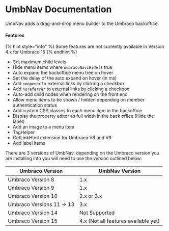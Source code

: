 # UmbNav Documentation

UmbNav adds a drag-and-drop menu builder to the Umbraco backoffice.

#### Features

{% hint style="info" %}
Some features are not currently available in Version 4.x for Umbraco 15
{% endhint %}

* Set maximum child levels
* Hide menu items where `umbracoNaviHide` is true
* Auto expand the backoffice menu tree on hover
* Set the delay of the auto expand on hover (in ms)
* Add `noopener` to external links by clicking a checkbox
* Add `noreferrer` to external links by clicking a checkbox
* Auto-add child nodes when rendering on the front end
* Allow menu items to be shown / hidden depending on member authentication status
* Add custom CSS classes to each menu item in the backoffice
* Display the property editor as full width in the back office (Hide the label)
* Add an image to a menu item
* TagHelper
* GetLinkHtml extension for Umbraco V8 and V9
* Add label items

There are 3 versions of UmbNav, depending on the Umbraco version you are installing into you will need to use the version outlined below:

| Umbraco Version           | UmbNav Version                       |
| ------------------------- | ------------------------------------ |
| Umbraco Version 8         | 1.x                                  |
| Umbraco Version 9         | 1.x                                  |
| Umbraco Version 10        | 2.x or 3.x                           |
| Umbraco Versions 11 -> 13 | 3.x                                  |
| Umbraco Version 14        | Not Supported                        |
| Umbraco Version 15        | 4.x (Not all features available yet) |


